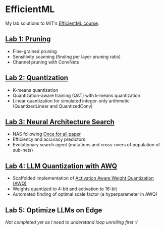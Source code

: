 # EfficientML
My lab solutions to MIT's [EfficientML course](https://hanlab.mit.edu/courses/2023-fall-65940).

## [Lab 1: Pruning](https://github.com/parmarkrish/EfficientML/blob/main/Lab1.ipynb)
- Fine-grained pruning
- Sensitivity scanning (finding per layer pruning ratio)
- Channel pruning with ConvNets

## [Lab 2: Quantization](https://github.com/parmarkrish/EfficientML/blob/main/Lab2.ipynb)
- K-means quantization
- Quantization-aware training (QAT) with k-means quantization
- Linear quantization for simulated integer-only arithmetic (QuantizedLinear and QuantizedConv) 

## [Lab 3: Neural Architecture Search](https://github.com/parmarkrish/EfficientML/blob/main/Lab3.ipynb)
- NAS following [Once for all paper](https://arxiv.org/abs/1908.09791)
- Efficiency and accuracy predictors
- Evolutionary search agent (mutations and cross-overs of population of sub-nets)

## [Lab 4: LLM Quantization with AWQ](https://github.com/parmarkrish/EfficientML/blob/main/Lab4.ipynb)
- Scaffolded implementation of [Activation Aware Weight Quantization (AWQ)](https://arxiv.org/abs/2306.00978)
- Weights quantized to 4-bit and activation to 16-bit
- Automated finding of optimal scale factor (a hyperparameter in AWQ)

## Lab 5: Optimize LLMs on Edge
*Not completed yet as I need to understand loop unrolling first :/*